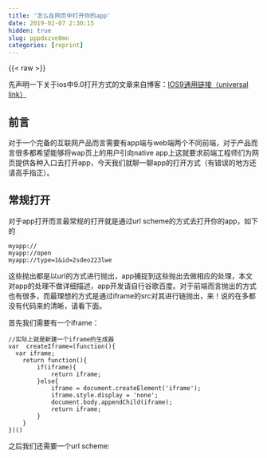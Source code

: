 ```yaml
---
title: '怎么在网页中打开你的app' 
date: 2019-02-07 2:30:15
hidden: true
slug: pppdxzve0mn
categories: [reprint]
---
```


{{< raw >}}

                    
<p>先声明一下关于ios中9.0打开方式的文章来自博客：<a href="http://fegirl.com/2016/06/27/IOS9%20%E9%80%9A%E7%94%A8%E9%93%BE%E6%8E%A5%EF%BC%88universal%20link%EF%BC%89/" rel="nofollow noreferrer" target="_blank">IOS9通用链接（universal link）</a></p>
<h2 id="articleHeader0">前言</h2>
<p>对于一个完备的互联网产品而言需要有app端与web端两个不同前端，对于产品而言很多都希望能够将wap页上的用户引向native app上这就要求前端工程师们为网页提供各种入口去打开app，今天我们就聊一聊app的打开方式（有错误的地方还请高手指正）。</p>
<h2 id="articleHeader1">常规打开</h2>
<p>对于app打开而言最常规的打开就是通过url scheme的方式去打开你的app，如下的</p>
<div class="widget-codetool" style="display:none;">
      <div class="widget-codetool--inner">
      <span class="selectCode code-tool" data-toggle="tooltip" data-placement="top" title="" data-original-title="全选"></span>
      <span type="button" class="copyCode code-tool" data-toggle="tooltip" data-placement="top" data-clipboard-text="myapp://
myapp://open
myapp://type=1&amp;id=2sdeo223lwe" title="" data-original-title="复制"></span>
      <span type="button" class="saveToNote code-tool" data-toggle="tooltip" data-placement="top" title="" data-original-title="放进笔记"></span>
      </div>
      </div><pre class="hljs dts"><code><span class="hljs-symbol">myapp:</span><span class="hljs-comment">//</span>
<span class="hljs-symbol">myapp:</span><span class="hljs-comment">//open</span>
<span class="hljs-symbol">myapp:</span><span class="hljs-comment">//type=1&amp;id=2sdeo223lwe</span></code></pre>
<p>这些抛出都是以url的方式进行抛出，app捕捉到这些抛出去做相应的处理，本文对app的处理不做详细描述，app开发请自行谷歌百度。对于前端而言抛出的方式也有很多，而最理想的方式是通过iframe的src对其进行链抛出，来！说的在多都没有代码来的清晰，请看下面。</p>
<p>首先我们需要有一个iframe：</p>
<div class="widget-codetool" style="display:none;">
      <div class="widget-codetool--inner">
      <span class="selectCode code-tool" data-toggle="tooltip" data-placement="top" title="" data-original-title="全选"></span>
      <span type="button" class="copyCode code-tool" data-toggle="tooltip" data-placement="top" data-clipboard-text="//实际上就是新建一个iframe的生成器
var  createIframe=(function(){
  var iframe;
    return function(){
        if(iframe){
            return iframe;
        }else{
            iframe = document.createElement('iframe');
            iframe.style.display = 'none';
            document.body.appendChild(iframe);
            return iframe;      
        }
    }
})()" title="" data-original-title="复制"></span>
      <span type="button" class="saveToNote code-tool" data-toggle="tooltip" data-placement="top" title="" data-original-title="放进笔记"></span>
      </div>
      </div><pre class="hljs javascript"><code><span class="hljs-comment">//实际上就是新建一个iframe的生成器</span>
<span class="hljs-keyword">var</span>  createIframe=(<span class="hljs-function"><span class="hljs-keyword">function</span>(<span class="hljs-params"></span>)</span>{
  <span class="hljs-keyword">var</span> iframe;
    <span class="hljs-keyword">return</span> <span class="hljs-function"><span class="hljs-keyword">function</span>(<span class="hljs-params"></span>)</span>{
        <span class="hljs-keyword">if</span>(iframe){
            <span class="hljs-keyword">return</span> iframe;
        }<span class="hljs-keyword">else</span>{
            iframe = <span class="hljs-built_in">document</span>.createElement(<span class="hljs-string">'iframe'</span>);
            iframe.style.display = <span class="hljs-string">'none'</span>;
            <span class="hljs-built_in">document</span>.body.appendChild(iframe);
            <span class="hljs-keyword">return</span> iframe;      
        }
    }
})()</code></pre>
<p>之后我们还需要一个url scheme:</p>
<div class="widget-codetool" style="display:none;">
      <div class="widget-codetool--inner">
      <span class="selectCode code-tool" data-toggle="tooltip" data-placement="top" title="" data-original-title="全选"></span>
      <span type="button" class="copyCode code-tool" data-toggle="tooltip" data-placement="top" data-clipboard-text="//生成一个url scheme,假设我们约定的scheme是myApp://type=1&amp;id=iewo212j32这种形式的

var baseScheme = &quot;myApp://&quot;
var createScheme=function(options){
    var urlScheme=baseScheme;
    for(var item in options){
        urlScheme=urlScheme+item + '=' + encodeURIComponent(options[item]) + &quot;&amp;&quot;;
    }
    urlScheme = urlScheme.substring(0, urlScheme.length - 1);
    return encodeURIComponent(urlScheme);
}" title="" data-original-title="复制"></span>
      <span type="button" class="saveToNote code-tool" data-toggle="tooltip" data-placement="top" title="" data-original-title="放进笔记"></span>
      </div>
      </div><pre class="hljs javascript"><code><span class="hljs-comment">//生成一个url scheme,假设我们约定的scheme是myApp://type=1&amp;id=iewo212j32这种形式的</span>

<span class="hljs-keyword">var</span> baseScheme = <span class="hljs-string">"myApp://"</span>
<span class="hljs-keyword">var</span> createScheme=<span class="hljs-function"><span class="hljs-keyword">function</span>(<span class="hljs-params">options</span>)</span>{
    <span class="hljs-keyword">var</span> urlScheme=baseScheme;
    <span class="hljs-keyword">for</span>(<span class="hljs-keyword">var</span> item <span class="hljs-keyword">in</span> options){
        urlScheme=urlScheme+item + <span class="hljs-string">'='</span> + <span class="hljs-built_in">encodeURIComponent</span>(options[item]) + <span class="hljs-string">"&amp;"</span>;
    }
    urlScheme = urlScheme.substring(<span class="hljs-number">0</span>, urlScheme.length - <span class="hljs-number">1</span>);
    <span class="hljs-keyword">return</span> <span class="hljs-built_in">encodeURIComponent</span>(urlScheme);
}</code></pre>
<p>这种scheme形式的其实不是最好的,根据我们踩过的坑，觉得约定为与http协议相近可能更好一些，具体的协议需要前端人员自己去和app端人员约定。</p>
<p>ok万事具备，iframe有了，urlScheme也有了，该去打开app了</p>
<div class="widget-codetool" style="display:none;">
      <div class="widget-codetool--inner">
      <span class="selectCode code-tool" data-toggle="tooltip" data-placement="top" title="" data-original-title="全选"></span>
      <span type="button" class="copyCode code-tool" data-toggle="tooltip" data-placement="top" data-clipboard-text="var openApp=function(){
    var localUrl=createScheme();
    var openIframe=createIframe();
    if(isIos()){
        //判断是否是ios,具体的判断函数自行百度
        window.location.href = localUrl;
        var loadDateTime = Date.now();
        setTimeout(function () {
            var timeOutDateTime = Date.now();
            if (timeOutDateTime - loadDateTime < 1000) {
                window.location.href = &quot;你的下载页面&quot;;
            }
        }, 25);
    }else if(isAndroid()){
        //判断是否是android，具体的判断函数自行百度
        if (isChrome()) {
            //chrome浏览器用iframe打不开得直接去打开，算一个坑
            window.location.href = localUrl;
        } else {
            //抛出你的scheme
            openIframe.src = localUrl;
        }
        setTimeout(function () {
            window.location.href = &quot;你的下载页面&quot;;
        }, 500);
    }else{
        //主要是给winphone的用户准备的,实际都没测过，现在winphone不好找啊
        openIframe.src = localUrl;
        setTimeout(function () {
            window.location.href = &quot;你的下载页面&quot;;
        }, 500);
    }
}" title="" data-original-title="复制"></span>
      <span type="button" class="saveToNote code-tool" data-toggle="tooltip" data-placement="top" title="" data-original-title="放进笔记"></span>
      </div>
      </div><pre class="hljs javascript"><code><span class="hljs-keyword">var</span> openApp=<span class="hljs-function"><span class="hljs-keyword">function</span>(<span class="hljs-params"></span>)</span>{
    <span class="hljs-keyword">var</span> localUrl=createScheme();
    <span class="hljs-keyword">var</span> openIframe=createIframe();
    <span class="hljs-keyword">if</span>(isIos()){
        <span class="hljs-comment">//判断是否是ios,具体的判断函数自行百度</span>
        <span class="hljs-built_in">window</span>.location.href = localUrl;
        <span class="hljs-keyword">var</span> loadDateTime = <span class="hljs-built_in">Date</span>.now();
        setTimeout(<span class="hljs-function"><span class="hljs-keyword">function</span> (<span class="hljs-params"></span>) </span>{
            <span class="hljs-keyword">var</span> timeOutDateTime = <span class="hljs-built_in">Date</span>.now();
            <span class="hljs-keyword">if</span> (timeOutDateTime - loadDateTime &lt; <span class="hljs-number">1000</span>) {
                <span class="hljs-built_in">window</span>.location.href = <span class="hljs-string">"你的下载页面"</span>;
            }
        }, <span class="hljs-number">25</span>);
    }<span class="hljs-keyword">else</span> <span class="hljs-keyword">if</span>(isAndroid()){
        <span class="hljs-comment">//判断是否是android，具体的判断函数自行百度</span>
        <span class="hljs-keyword">if</span> (isChrome()) {
            <span class="hljs-comment">//chrome浏览器用iframe打不开得直接去打开，算一个坑</span>
            <span class="hljs-built_in">window</span>.location.href = localUrl;
        } <span class="hljs-keyword">else</span> {
            <span class="hljs-comment">//抛出你的scheme</span>
            openIframe.src = localUrl;
        }
        setTimeout(<span class="hljs-function"><span class="hljs-keyword">function</span> (<span class="hljs-params"></span>) </span>{
            <span class="hljs-built_in">window</span>.location.href = <span class="hljs-string">"你的下载页面"</span>;
        }, <span class="hljs-number">500</span>);
    }<span class="hljs-keyword">else</span>{
        <span class="hljs-comment">//主要是给winphone的用户准备的,实际都没测过，现在winphone不好找啊</span>
        openIframe.src = localUrl;
        setTimeout(<span class="hljs-function"><span class="hljs-keyword">function</span> (<span class="hljs-params"></span>) </span>{
            <span class="hljs-built_in">window</span>.location.href = <span class="hljs-string">"你的下载页面"</span>;
        }, <span class="hljs-number">500</span>);
    }
}</code></pre>
<p>以上就是你要打开scheme的主要代码了，好吧，实际上不只是打开app，还要实现未打开的时候跳到下载页去。其中安卓实际上无论有没有打开都会跳到下载页去，而ios........好吧!按照网上的说法是浏览器失焦后会挂起脚本，呵呵，这是多老的ios版本的表现了，实际上现在的ios已经没有这么做，有些版本会跟安卓的表现一样，而有些则是直接跳转根本不会去打开，还有打开的时候那个恶心的系统弹窗是什么鬼。好吧，实际上至此你会发现，ios9.0以上的有些打不开直接跳，有些打得开还会有允许弹窗，而微信则是无论如何都打不开，实际上微信会在他的浏览器里拦截掉所有未经其允许的scheme包括app store，那么接下来我们要解决这些问题。</p>
<h2 id="articleHeader2">通用链接</h2>
<p>针对ios9及以上的打不开问题，实际上ios9提供了更好的解决方案————通用链接。</p>
<p>什么是Universal Links(通用链接)?</p>
<p>这是iOS9推出的一项功能，如果你的应用支持Universal Links(通用链接)，那么就能够方便的通过传统的HTTP链接来启动APP(如果iOS设备上已经安装了你的app，不需要额外做任何判断等)，或者打开网页(iOS设备上没有安装你的app)。或许可以更简单点来说明，在iOS9之前，对于从各种从浏览器，Safari、UIWebView或者 WKWebView中唤醒APP的需求，我们通常只能使用scheme。</p>
<p>以上来自网上关于通用链接的介绍，对于前端简单点讲就是你访问一个http的url，如果这个url带有你提交给开发平台的配置文件中匹配规则的内容，ios系统会去尝试打开你的app，如果打不开，系统就会在浏览器中转向你要访问的链接。很好的一个属性，因为通过这个属性在ios9上我们能够绕过微信的拦截从而打开app。</p>
<p>以下是ios开发人员要做的百度搜索结果第一条<a href="http://www.jianshu.com/p/c2ca5b5f391f" rel="nofollow noreferrer" target="_blank">ios中实现通用链接</a>：</p>
<p>而我们要做的真的很简单，实际上我们只需要抛出链接就好了（实际上博主只是来骗经验的）。在此之前请准备好与主站不同的域名，比如主站www.xxxx.com，你们可以准备好open.xxxx.com的域名作为重定向用。好吧！实际上通用链接有一个很坑的属性，必须是异域打开，而且如果你提交的是你主站的链接，你打开你的主站你会发现网站上方会挂着一个难看的灰条转向appstore中你们的app，没错，就是ios系统干的这个事，具体的其他注意事项可以参考这篇文章<a href="http://fegirl.com/2016/06/27/IOS9%20%E9%80%9A%E7%94%A8%E9%93%BE%E6%8E%A5%EF%BC%88universal%20link%EF%BC%89/" rel="nofollow noreferrer" target="_blank">IOS9通用链接（universal link）</a>。</p>
<p>那么接下来我们的代码得做好更改</p>
<div class="widget-codetool" style="display:none;">
      <div class="widget-codetool--inner">
      <span class="selectCode code-tool" data-toggle="tooltip" data-placement="top" title="" data-original-title="全选"></span>
      <span type="button" class="copyCode code-tool" data-toggle="tooltip" data-placement="top" data-clipboard-text="//增加通用链接的生成,
var baseScheme = &quot;myApp://&quot;,
    baseLink=&quot;http://m.xxxx.com?&quot;;
var createScheme=function(options,isLink){
    var urlScheme=isLink?baseLink:baseScheme;
    for(var item in options){
        urlScheme=urlScheme+item + '=' + encodeURIComponent(options[item]) + &quot;&amp;&quot;;
    }
    urlScheme = urlScheme.substring(0, urlScheme.length - 1);
    return isLink?urlScheme:encodeURIComponent(urlScheme);
}" title="" data-original-title="复制"></span>
      <span type="button" class="saveToNote code-tool" data-toggle="tooltip" data-placement="top" title="" data-original-title="放进笔记"></span>
      </div>
      </div><pre class="hljs javascript"><code><span class="hljs-comment">//增加通用链接的生成,</span>
<span class="hljs-keyword">var</span> baseScheme = <span class="hljs-string">"myApp://"</span>,
    baseLink=<span class="hljs-string">"http://m.xxxx.com?"</span>;
<span class="hljs-keyword">var</span> createScheme=<span class="hljs-function"><span class="hljs-keyword">function</span>(<span class="hljs-params">options,isLink</span>)</span>{
    <span class="hljs-keyword">var</span> urlScheme=isLink?baseLink:baseScheme;
    <span class="hljs-keyword">for</span>(<span class="hljs-keyword">var</span> item <span class="hljs-keyword">in</span> options){
        urlScheme=urlScheme+item + <span class="hljs-string">'='</span> + <span class="hljs-built_in">encodeURIComponent</span>(options[item]) + <span class="hljs-string">"&amp;"</span>;
    }
    urlScheme = urlScheme.substring(<span class="hljs-number">0</span>, urlScheme.length - <span class="hljs-number">1</span>);
    <span class="hljs-keyword">return</span> isLink?urlScheme:<span class="hljs-built_in">encodeURIComponent</span>(urlScheme);
}</code></pre>
<p>然后对抛出做</p>
<div class="widget-codetool" style="display:none;">
      <div class="widget-codetool--inner">
      <span class="selectCode code-tool" data-toggle="tooltip" data-placement="top" title="" data-original-title="全选"></span>
      <span type="button" class="copyCode code-tool" data-toggle="tooltip" data-placement="top" data-clipboard-text="var openApp=function(){
    //生成你的scheme你也可以选择外部传入
    var localUrl=createScheme({type:1,id:&quot;sdsdewe2122&quot;});
    var openIframe=createIframe();
    if(isIos()){
        //判断是否是ios,具体的判断函数自行百度
        if(isGreaterThan9()){
            //判断是否为ios9以上的版本,跟其他判断一样navigator.userAgent判断,ios会有带版本号
            localUrl=createScheme({type:1,id:&quot;sdsdewe2122&quot;},true);//代码还可以优化一下
            location.href = localUrl;//实际上不少产品会选择一开始将链接写入到用户需要点击的a标签里
            return;
        }
        window.location.href = localUrl;
        var loadDateTime = Date.now();
        setTimeout(function () {
            var timeOutDateTime = Date.now();
            if (timeOutDateTime - loadDateTime < 1000) {
                window.location.href = &quot;你的下载页面&quot;;
            }
        }, 25);
    }else if(isAndroid()){
        //判断是否是android，具体的判断函数自行百度
        if (isChrome()) {
            //chrome浏览器用iframe打不开得直接去打开，算一个坑
            window.location.href = localUrl;
        } else {
            //抛出你的scheme
            openIframe.src = localUrl;
        }
        setTimeout(function () {
            window.location.href = &quot;你的下载页面&quot;;
        }, 500);
    }else{
        //主要是给winphone的用户准备的,实际都没测过，现在winphone不好找啊
        openIframe.src = localUrl;
        setTimeout(function () {
            window.location.href = &quot;你的下载页面&quot;;
        }, 500);
    }
}" title="" data-original-title="复制"></span>
      <span type="button" class="saveToNote code-tool" data-toggle="tooltip" data-placement="top" title="" data-original-title="放进笔记"></span>
      </div>
      </div><pre class="hljs javascript"><code><span class="hljs-keyword">var</span> openApp=<span class="hljs-function"><span class="hljs-keyword">function</span>(<span class="hljs-params"></span>)</span>{
    <span class="hljs-comment">//生成你的scheme你也可以选择外部传入</span>
    <span class="hljs-keyword">var</span> localUrl=createScheme({<span class="hljs-attr">type</span>:<span class="hljs-number">1</span>,<span class="hljs-attr">id</span>:<span class="hljs-string">"sdsdewe2122"</span>});
    <span class="hljs-keyword">var</span> openIframe=createIframe();
    <span class="hljs-keyword">if</span>(isIos()){
        <span class="hljs-comment">//判断是否是ios,具体的判断函数自行百度</span>
        <span class="hljs-keyword">if</span>(isGreaterThan9()){
            <span class="hljs-comment">//判断是否为ios9以上的版本,跟其他判断一样navigator.userAgent判断,ios会有带版本号</span>
            localUrl=createScheme({<span class="hljs-attr">type</span>:<span class="hljs-number">1</span>,<span class="hljs-attr">id</span>:<span class="hljs-string">"sdsdewe2122"</span>},<span class="hljs-literal">true</span>);<span class="hljs-comment">//代码还可以优化一下</span>
            location.href = localUrl;<span class="hljs-comment">//实际上不少产品会选择一开始将链接写入到用户需要点击的a标签里</span>
            <span class="hljs-keyword">return</span>;
        }
        <span class="hljs-built_in">window</span>.location.href = localUrl;
        <span class="hljs-keyword">var</span> loadDateTime = <span class="hljs-built_in">Date</span>.now();
        setTimeout(<span class="hljs-function"><span class="hljs-keyword">function</span> (<span class="hljs-params"></span>) </span>{
            <span class="hljs-keyword">var</span> timeOutDateTime = <span class="hljs-built_in">Date</span>.now();
            <span class="hljs-keyword">if</span> (timeOutDateTime - loadDateTime &lt; <span class="hljs-number">1000</span>) {
                <span class="hljs-built_in">window</span>.location.href = <span class="hljs-string">"你的下载页面"</span>;
            }
        }, <span class="hljs-number">25</span>);
    }<span class="hljs-keyword">else</span> <span class="hljs-keyword">if</span>(isAndroid()){
        <span class="hljs-comment">//判断是否是android，具体的判断函数自行百度</span>
        <span class="hljs-keyword">if</span> (isChrome()) {
            <span class="hljs-comment">//chrome浏览器用iframe打不开得直接去打开，算一个坑</span>
            <span class="hljs-built_in">window</span>.location.href = localUrl;
        } <span class="hljs-keyword">else</span> {
            <span class="hljs-comment">//抛出你的scheme</span>
            openIframe.src = localUrl;
        }
        setTimeout(<span class="hljs-function"><span class="hljs-keyword">function</span> (<span class="hljs-params"></span>) </span>{
            <span class="hljs-built_in">window</span>.location.href = <span class="hljs-string">"你的下载页面"</span>;
        }, <span class="hljs-number">500</span>);
    }<span class="hljs-keyword">else</span>{
        <span class="hljs-comment">//主要是给winphone的用户准备的,实际都没测过，现在winphone不好找啊</span>
        openIframe.src = localUrl;
        setTimeout(<span class="hljs-function"><span class="hljs-keyword">function</span> (<span class="hljs-params"></span>) </span>{
            <span class="hljs-built_in">window</span>.location.href = <span class="hljs-string">"你的下载页面"</span>;
        }, <span class="hljs-number">500</span>);
    }
}</code></pre>
<p>实际上就只需要更改这么点，最重要的是app端接入通用链接，注意抛出的链接不要跟主站同域即可，之后就是不断的调试，自己去踩坑吧，记得绑定域名，这个对域名具有一定的依赖性。</p>
<h2 id="articleHeader3">微信中打开</h2>
<p>至此只有微信是打不开的，实际上腾讯系的产品都是打不开的，包括qq浏览器。</p>
<p>对于微信中有两种方式：</p>
<ul>
<li><p>一种简单的方式就是弹窗告诉用户让他去浏览器中打开——在技术之外的办法</p></li>
<li><p>还有一种方式就是应用宝</p></li>
</ul>
<p>是的如果是微信就去打开你的app对应的应用宝，应用宝会去检测你的app是否存在有则去打开，但只是去打开。实际上腾讯的应用宝对于开发者在功能上做的比想象中的要强大，你在应用宝的微下载中配置申请你的applink与app store的链接,之后你只要在你的链接参数中带上<code>android_schema="myApp://"</code>就在应用宝中打开app中的特定功能，如果忽略应用宝的页面跟自己scheme打开没有太大区别，具体的操作可以查看应用宝的说明。简而言之，腾讯的产品中都去借助应用宝这个平台去执行你需要的操作。在此就不贴代码了，只要判断浏览器如果是微信或者是qq就去跳你的应用宝链接就行。</p>
<h2 id="articleHeader4">总结</h2>
<p>实际上单纯打开app非常简单，目前无论安卓还是ios都能够很好的支持scheme，当然腾讯系产品除外，实际上百度浏览器也会拦截scheme（我觉得真是奇了葩！！！微信这种尚能理解，一个浏览器居然擅自去拦截scheme）目前对百度浏览器还没有什么很好的办法，可以尝试是否能够通过百度应用市场去解决。如果是希望打开app同时又要打开下载页，那么ios9及以上就得用通用链接去解决，重点就是这个通用链接。</p>

                
{{< /raw >}}

# 版权声明
本文资源来源互联网，仅供学习研究使用，版权归该资源的合法拥有者所有，

本文仅用于学习、研究和交流目的。转载请注明出处、完整链接以及原作者。

原作者若认为本站侵犯了您的版权，请联系我们，我们会立即删除！

## 原文标题
怎么在网页中打开你的app

## 原文链接
[https://segmentfault.com/a/1190000005967865](https://segmentfault.com/a/1190000005967865)

